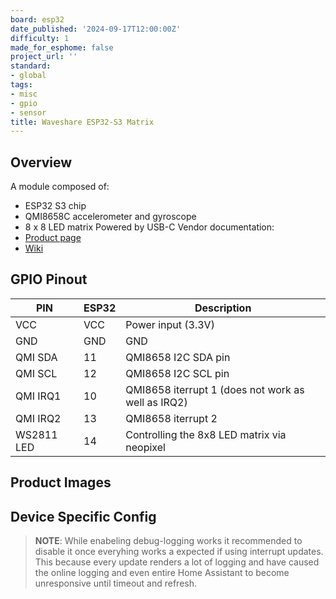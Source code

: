 ```yaml
---
board: esp32
date_published: '2024-09-17T12:00:00Z'
difficulty: 1
made_for_esphome: false
project_url: ''
standard:
- global
tags:
- misc
- gpio
- sensor
title: Waveshare ESP32-S3 Matrix
---
```


## Overview

A module composed of:
- ESP32 S3 chip
- QMI8658C accelerometer and gyroscope
- 8 x 8 LED matrix
Powered by USB-C
Vendor documentation:
- [Product page](https://www.waveshare.com/esp32-s3-matrix.htm)
- [Wiki](https://www.waveshare.com/wiki/ESP32-S3-Matrix)

## GPIO Pinout

| PIN           | ESP32 | Description                                                             |
|---------------|-------|-------------------------------------------------------------------------|
| VCC           | VCC   | Power input (3.3V)                                                      |
| GND           | GND   | GND                                                                     |
| QMI SDA       | 11    | QMI8658 I2C SDA pin                                                     |
| QMI SCL       | 12    | QMI8658 I2C SCL pin                                                     |
| QMI IRQ1      | 10    | QMI8658 iterrupt 1 (does not work as well as IRQ2)                      |
| QMI IRQ2      | 13    | QMI8658 iterrupt 2                                                      |
| WS2811 LED    | 14    | Controlling the 8x8 LED matrix via neopixel                             |

## Product Images

## Device Specific Config

> **NOTE**: While enabeling debug-logging works it recommended to disable it once everyhing works a expected if using interrupt updates. This because every update renders a lot of logging and have caused the online logging and even entire Home Assistant to become unresponsive until timeout and refresh.